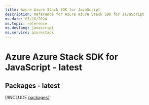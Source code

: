 ```yaml
---
title: Azure Azure Stack SDK for JavaScript
description: Reference for Azure Azure Stack SDK for JavaScript
ms.date: 03/18/2024
ms.topic: reference
ms.devlang: javascript
ms.service: azurestack
---
```

# Azure Azure Stack SDK for JavaScript - latest
## Packages - latest
[!INCLUDE [packages](azure-stack-index.md)]